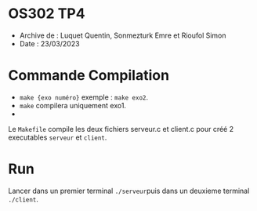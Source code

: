 # OS302 TP4

* Archive de : Luquet Quentin, Sonmezturk Emre et Rioufol Simon
* Date : 23/03/2023

# Commande Compilation

* `make {exo numéro}` exemple : `make exo2`.
*  `make` compilera uniquement exo1. 
*  
Le `Makefile` compile les deux fichiers serveur.c et client.c pour créé 2 executables `serveur` et `client`.

# Run

Lancer dans un premier terminal `./serveur`puis dans un deuxieme terminal `./client`.
